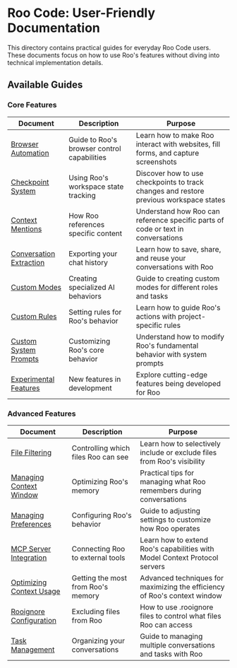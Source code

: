 # Roo Code: User-Friendly Documentation

This directory contains practical guides for everyday Roo Code users. These documents focus on how to use Roo's features without diving into technical implementation details.

## Available Guides

### Core Features

| Document | Description | Purpose |
|----------|-------------|---------|
| [Browser Automation](browser-automation.md) | Guide to Roo's browser control capabilities | Learn how to make Roo interact with websites, fill forms, and capture screenshots |
| [Checkpoint System](checkpoint-system.md) | Using Roo's workspace state tracking | Discover how to use checkpoints to track changes and restore previous workspace states |
| [Context Mentions](context-mentions.md) | How Roo references specific content | Understand how Roo can reference specific parts of code or text in conversations |
| [Conversation Extraction](conversation-extraction.md) | Exporting your chat history | Learn how to save, share, and reuse your conversations with Roo |
| [Custom Modes](custom-modes.md) | Creating specialized AI behaviors | Guide to creating custom modes for different roles and tasks |
| [Custom Rules](custom-rules.md) | Setting rules for Roo's behavior | Learn how to guide Roo's actions with project-specific rules |
| [Custom System Prompts](custom-system-prompts.md) | Customizing Roo's core behavior | Understand how to modify Roo's fundamental behavior with system prompts |
| [Experimental Features](experimental-features.md) | New features in development | Explore cutting-edge features being developed for Roo |

### Advanced Features

| Document | Description | Purpose |
|----------|-------------|---------|
| [File Filtering](file-filtering.md) | Controlling which files Roo can see | Learn how to selectively include or exclude files from Roo's visibility |
| [Managing Context Window](managing-context-window.md) | Optimizing Roo's memory | Practical tips for managing what Roo remembers during conversations |
| [Managing Preferences](managing-preferences.md) | Configuring Roo's behavior | Guide to adjusting settings to customize how Roo operates |
| [MCP Server Integration](mcp-server-integration.md) | Connecting Roo to external tools | Learn how to extend Roo's capabilities with Model Context Protocol servers |
| [Optimizing Context Usage](optimizing-context-usage.md) | Getting the most from Roo's memory | Advanced techniques for maximizing the efficiency of Roo's context window |
| [Rooignore Configuration](rooignore-configuration.md) | Excluding files from Roo | How to use .rooignore files to control what files Roo can access |
| [Task Management](task-management.md) | Organizing your conversations | Guide to managing multiple conversations and tasks with Roo |